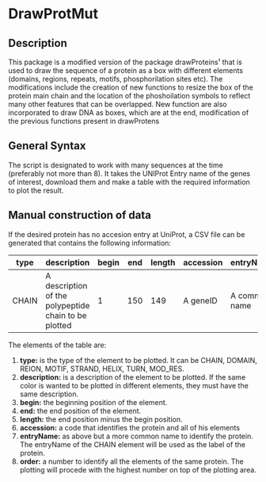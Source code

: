 # DrawProtMut

## Description

This package is a modified version of the package drawProteins¹ that is used to draw the sequence of a protein as a box with different elements (domains, regions, repeats, motifs, phosphorilation sites etc). The modifications include the creation of new functions to resize the box of the protein main chain and the location of the phoshoilation symbols to reflect many other features that can be overlapped. New function are also incorporated to draw DNA as boxes, which are at the end, modification of the previous functions present in drawProtens

## General Syntax

The script is designated to work with many sequences at the time (preferably not more than 8). It takes the UNIProt Entry name of the genes of interest, download them and make a table with the required information to plot the result.

## Manual construction of data

If the desired protein has no accesion entry at UniProt, a CSV file can be generated that contains the following information:

| type | description | begin | end | length | accession | entryName | order |
| --- | --- | --- | --- | --- | --- | --- | --- |
| CHAIN | A description of the polypeptide chain to be plotted | 1 | 150 | 149 | A geneID | A common name | inverse order of plotting |

The elements of the table are:
1. **type:** is the type of the element to be plotted. It can be CHAIN, DOMAIN, REION, MOTIF, STRAND, HELIX, TURN, MOD_RES.
2. **description:** is a description of the element to be plotted. If the same color is wanted to be plotted in different elements, they must have the same description.
3. **begin:** the beginning position of the element.
4. **end:** the end position of the element.
5. **length:** the end position minus the begin position.
6. **accession:** a code that identifies the protein and all of his elements
7. **entryName:** as above but a more common name to identify the protein. The entryName of the CHAIN element will be used as the label of the protein.
8. **order:** a number to identify all the elements of the same protein. The plotting will procede with the highest number on top of the plotting area.
